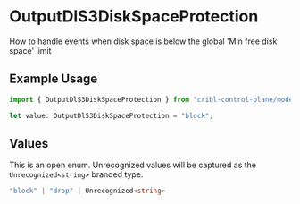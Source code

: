 # OutputDlS3DiskSpaceProtection

How to handle events when disk space is below the global 'Min free disk space' limit

## Example Usage

```typescript
import { OutputDlS3DiskSpaceProtection } from "cribl-control-plane/models";

let value: OutputDlS3DiskSpaceProtection = "block";
```

## Values

This is an open enum. Unrecognized values will be captured as the `Unrecognized<string>` branded type.

```typescript
"block" | "drop" | Unrecognized<string>
```